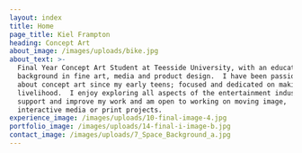 ```yaml
---
layout: index
title: Home
page_title: Kiel Frampton
heading: Concept Art
about_image: /images/uploads/bike.jpg
about_text: >-
  Final Year Concept Art Student at Teesside University, with an educational
  background in fine art, media and product design.  I have been passionate
  about concept art since my early teens; focused and dedicated on making art my
  livelihood.  I enjoy exploring all aspects of the entertainment industry to
  support and improve my work and am open to working on moving image,
  interactive media or print projects.
experience_image: /images/uploads/10-final-image-4.jpg
portfolio_image: /images/uploads/14-final-i-image-b.jpg
contact_image: /images/uploads/7_Space_Background_a.jpg
---
```



